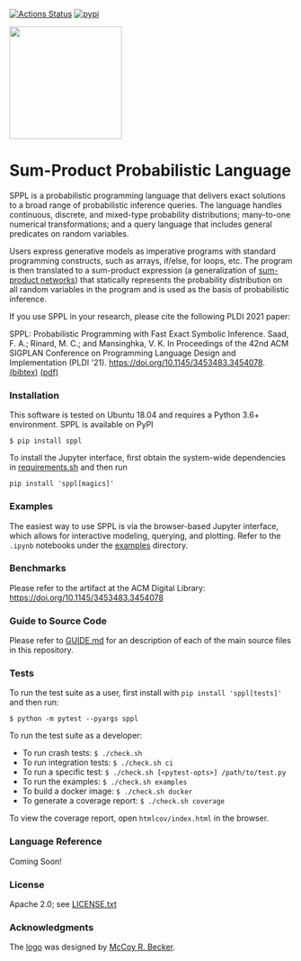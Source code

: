 [![Actions Status](https://github.com/probcomp/sppl/workflows/Python%20package/badge.svg)](https://github.com/probcomp/sppl/actions)
[![pypi](https://img.shields.io/pypi/v/sppl.svg)](https://pypi.org/project/sppl/)

<img src="https://raw.githubusercontent.com/probcomp/sppl/master/sppl.png" width="200">

Sum-Product Probabilistic Language
==================================

SPPL is a probabilistic programming language that delivers exact solutions
to a broad range of probabilistic inference queries. The language handles
continuous, discrete, and mixed-type probability distributions; many-to-one
numerical transformations; and a query language that includes general
predicates on random variables.

Users express generative models as imperative programs with standard
programming constructs, such as arrays, if/else, for loops, etc. The
program is then translated to a sum-product expression (a
generalization of [sum-product networks](https://arxiv.org/pdf/2004.01167.pdf)) that statically represents
the probability distribution on all random variables in the program and is
used as the basis of probabilistic inference.

If you use SPPL in your research, please cite the following PLDI 2021 paper:

SPPL: Probabilistic Programming with Fast Exact Symbolic Inference. Saad,
F. A.; Rinard, M. C.; and Mansinghka, V. K. In Proceedings of the 42nd ACM
SIGPLAN Conference on Programming Language Design and Implementation
(PLDI '21). https://doi.org/10.1145/3453483.3454078. [(bibtex)]() [(pdf)]()

### Installation

This software is tested on Ubuntu 18.04 and requires a Python 3.6+
environment. SPPL is available on PyPI

    $ pip install sppl

To install the Jupyter interface, first obtain the system-wide dependencies in
[requirements.sh](https://github.com/probcomp/sppl/blob/master/requirements.sh)
and then run

    pip install 'sppl[magics]'

### Examples

The easiest way to use SPPL is via the browser-based Jupyter interface, which
allows for interactive modeling, querying, and plotting.
Refer to the `.ipynb` notebooks under the
[examples](https://github.com/probcomp/sppl/tree/master/examples) directory.

### Benchmarks

Please refer to the artifact at the ACM Digital Library:
https://doi.org/10.1145/3453483.3454078

### Guide to Source Code

Please refer to [GUIDE.md](./GUIDE.md) for an description of each of the
main source files in this repository.

### Tests

To run the test suite as a user, first install with `pip install 'sppl[tests]'`
and then run:

    $ python -m pytest --pyargs sppl

To run the test suite as a developer:

- To run crash tests:             `$ ./check.sh`
- To run integration tests:       `$ ./check.sh ci`
- To run a specific test:         `$ ./check.sh [<pytest-opts>] /path/to/test.py`
- To run the examples:            `$ ./check.sh examples`
- To build a docker image:        `$ ./check.sh docker`
- To generate a coverage report:  `$ ./check.sh coverage`

To view the coverage report, open `htmlcov/index.html` in the browser.

### Language Reference

Coming Soon!

### License

Apache 2.0; see [LICENSE.txt](./LICENSE.txt)

### Acknowledgments

The [logo](https://github.com/probcomp/sppl/blob/master/sppl.png) was
designed by [McCoy R. Becker](https://femtomc.github.io/).

